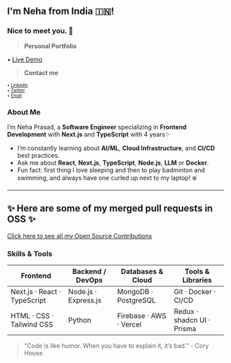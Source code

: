## I'm Neha from India 🇮🇳! 
### Nice to meet you. 👋

> **Personal Portfolio**

• [Live Demo](https://neha-portfolio-liart.vercel.app/)

> **Contact me**

<p style="font-size: 10px;">
• <a href="https://www.linkedin.com/in/neha-prasad-92499821b/">Linkedin</a><br>
• <a href="https://x.com/nehaaaa_6">Twitter</a><br>
• <a href="mailto:nehaprasad27118@gmail.com">Email</a>
</p>

### About Me

I’m Neha Prasad, a **Software Engineer** specializing in **Frontend Development** with **Next.js** and **TypeScript** with 4 years✨

*  I’m constantly learning about **AI/ML**, **Cloud Infrastructure**, and **CI/CD** best practices.
*  Ask me about **React**, **Next.js**, **TypeScript**, **Node.js**, **LLM** or **Docker**.
*  Fun fact: first thing I love sleeping and then to play badminton and swimming, and always have one curled up next to my laptop! ❄️

---

## ✨ Here are some of my merged pull requests in OSS ✨

[Click here to see all my Open Source Contributions](./contributions.md)

### Skills & Tools

| Frontend                     | Backend / DevOps     | Databases & Cloud       | Tools & Libraries          |
| ---------------------------- | -------------------- | ----------------------- | -------------------------- |
| Next.js · React · TypeScript | Node.js · Express.js | MongoDB · PostgreSQL    | Git · Docker · CI/CD       |
| HTML · CSS · Tailwind CSS    | Python               | Firebase · AWS · Vercel | Redux · shadcn UI · Prisma |


> "Code is like humor. When you have to explain it, it’s bad." - Cory House
